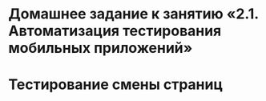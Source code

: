# Домашнее задание к занятию «2.1. Автоматизация тестирования мобильных приложений»

# Тестирование смены страниц
